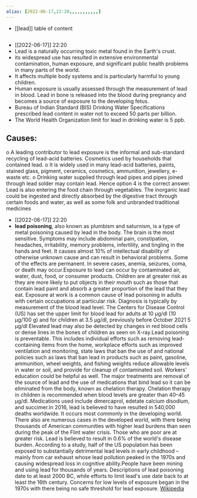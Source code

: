 ```yaml
---
alias: [2022-06-17,22:20,,,,,,,,,,,]
---
```

- [[lead]]
table of content
```toc
```

- [[2022-06-17]] 22:20
- Lead is a naturally occurring toxic metal found in the Earth's crust.
- its widespread use has resulted in extensive environmental contamination, human exposure, and significant public health problems in many parts of the world.
- It affects multiple body systems and is particularly harmful to young children.
- Human exposure is usually assessed through the measurement of lead in blood. Lead in bone is released into the blood during pregnancy and becomes a source of exposure to the developing fetus.
- Bureau of Indian Standard (BIS) Drinking Water Specifications prescribed lead content in water not to exceed 50 parts per billion.
- The World Health Organization limit for lead in drinking water is 5 ppb.
## Causes:
o A leading contributor to lead exposure is the informal and sub-standard recycling of lead-acid batteries.
Cosmetics used by households that contained lead.
o It is widely used in many lead-acid batteries, paints, stained glass, pigment, ceramics, cosmetics, ammunition, jewellery, e-waste etc.
o Drinking water supplied through lead pipes and pipes joined through lead solder may contain lead. Hence option 4 is the correct answer.
Lead is also entering the food chain through vegetables.
The inorganic lead could be ingested and directly absorbed by the digestive tract through certain foods and water, as well as some folk and unbranded traditional medicines

- [[2022-06-17]] 22:20
- **lead poisoning**, also known as plumbism and saturnism, is a type of metal poisoning caused by lead in the body. The brain is the most sensitive. Symptoms may include abdominal pain, constipation, headaches, irritability, memory problems, infertility, and tingling in the hands and feet. It causes almost 10% of intellectual disability of otherwise unknown cause and can result in behavioral problems. Some of the effects are permanent. In severe cases, anemia, seizures, coma, or death may occur.Exposure to lead can occur by contaminated air, water, dust, food, or consumer products. Children are at greater risk as they are more likely to put objects in their mouth such as those that contain lead paint and absorb a greater proportion of the lead that they eat. Exposure at work is a common cause of lead poisoning in adults with certain occupations at particular risk. Diagnosis is typically by measurement of the blood lead level. The Centers for Disease Control (US) has set the upper limit for blood lead for adults at 10 µg/dl (10 µg/100 g) and for children at 3.5 µg/dl, previously before October 2021 5 µg/dl Elevated lead may also be detected by changes in red blood cells or dense lines in the bones of children as seen on X-ray.Lead poisoning is preventable. This includes individual efforts such as removing lead-containing items from the home, workplace efforts such as improved ventilation and monitoring, state laws that ban the use of and national policies such as laws that ban lead in products such as paint, gasoline, ammunition, wheel weights, and fishing weights reduce allowable levels in water or soil, and provide for cleanup of contaminated soil. Workers' education could be helpful as well. The major treatments are removal of the source of lead and the use of medications that bind lead so it can be eliminated from the body, known as chelation therapy. Chelation therapy in children is recommended when blood levels are greater than 40–45 µg/dl. Medications used include dimercaprol, edetate calcium disodium, and succimer.In 2016, lead is believed to have resulted in 540,000 deaths worldwide. It occurs most commonly in the developing world. There also are numerous cases in the developed world, with there being thousands of American communities with higher lead burdens than seen during the peak of the Flint water crisis. Those who are poor are at greater risk. Lead is believed to result in 0.6% of the world's disease burden. According to a study, half of the US population has been exposed to substantially detrimental lead levels in early childhood – mainly from car exhaust whose lead pollution peaked in the 1970s and causing widespread loss in cognitive ability.People have been mining and using lead for thousands of years. Descriptions of lead poisoning date to at least 2000 BC, while efforts to limit lead's use date back to at least the 16th century. Concerns for low levels of exposure began in the 1970s with there being no safe threshold for lead exposure.
[Wikipedia](https://en.wikipedia.org/wiki/Lead%20poisoning)